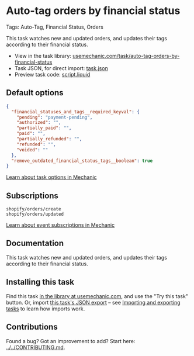 # Auto-tag orders by financial status

Tags: Auto-Tag, Financial Status, Orders

This task watches new and updated orders, and updates their tags according to their financial status.

* View in the task library: [usemechanic.com/task/auto-tag-orders-by-financial-status](https://usemechanic.com/task/auto-tag-orders-by-financial-status)
* Task JSON, for direct import: [task.json](../../tasks/auto-tag-orders-by-financial-status.json)
* Preview task code: [script.liquid](./script.liquid)

## Default options

```json
{
  "financial_statuses_and_tags__required_keyval": {
    "pending": "payment-pending",
    "authorized": "",
    "partially_paid": "",
    "paid": "",
    "partially_refunded": "",
    "refunded": "",
    "voided": ""
  },
  "remove_outdated_financial_status_tags__boolean": true
}
```

[Learn about task options in Mechanic](https://docs.usemechanic.com/article/471-task-options)

## Subscriptions

```liquid
shopify/orders/create
shopify/orders/updated
```

[Learn about event subscriptions in Mechanic](https://docs.usemechanic.com/article/408-subscriptions)

## Documentation

This task watches new and updated orders, and updates their tags according to their financial status.

## Installing this task

Find this task [in the library at usemechanic.com](https://usemechanic.com/task/auto-tag-orders-by-financial-status), and use the "Try this task" button. Or, import [this task's JSON export](../../tasks/auto-tag-orders-by-financial-status.json) – see [Importing and exporting tasks](https://docs.usemechanic.com/article/505-importing-and-exporting-tasks) to learn how imports work.

## Contributions

Found a bug? Got an improvement to add? Start here: [../../CONTRIBUTING.md](../../CONTRIBUTING.md).
